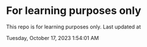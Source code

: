 # For learning purposes only
This repo is for learning purposes only.
Last updated at

Tuesday, October 17, 2023 1:54:01 AM

